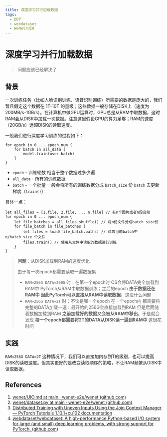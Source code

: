 ```yaml
---
title: 深度学习并行加载数据
tags: 
  - DDP
  - webdataset
  - WeNet/UIO
---
```


# 深度学习并行加载数据

> 问题应该已经解决了

## 背景

一次训练任务（比如人脸识别训练、语音识别训练）所需要的数据是庞大的，我们暂且假定这个数据在 1T-10T 的量级；这些数据一般存储在DISK上（速度为 200MB/s-1GB/s）。在计算机中做GPU运算时，GPU总是从RAM中取数据，这时RAM会从DISK中加载一次数据。注意这里假设GPU的算力足够；RAM的速度（20GB/s）远超DISK的读取速度。

一般我们进行深度学习训练的过程如下：

```
for epoch in 0 ... epoch_num {
    for batch in all_data {
        model.train(use: batch)
    }
}
```

- `epoch` - 训练轮数 相当于整个数据过多少遍
- `all_data` - 所有的训练数据
- `batch` - 一个批量 一般会将所有的训练数据分成 `batch_size` 份 `batch` 去更新梯度（`train()`）

具体一点：

```
let all_files = [1.file, 2.file, ... n.file] // 有n个图片或者n段音频
for epoch in 0 ... epoch_num {
    let file_batches = all_files.shuffle() // 将n份文件分成batch_size份
    for file_batch in file_batches {
        let files = load(file_batch.paths) // 读取当前batch中 n/batch_size 个文件
        files.train() // 使用从文件中读取的数据进行训练
    }
}
```

> **问题**：从DISK加载到RAM的速度优化
>
> 由于每一次epoch都需要读取一遍数据集
>
> - `RAM=256G DATA=200G` 时：在第一个epoch时 OS会将DATA完全加载到RAM中 PyTorch从RAM中取数据训练；之后的epoch **由于数据还在RAM中 因此PyTorch可以直接从RAM中读取数据**。这没什么问题
> - `RAM=256G DATA=2T` 时：不论是哪一个epoch 在一个epoch内 都需要将完整的DATA加载一遍：最开始的256G会直接加载到RAM 但是后面随着数据加载到RAM **之前加载好的数据又会被从RAM中移出**。于是就会发现 **每一个epoch都需要将2T的DATA从DISK读一遍到RAM中** 这很花时间

## 实践

`RAM=256G DATA=2T` 这种情况下，我们可以直接加内存到T的级别，也可以提高DISK的读取速度。但其实更好的是改变读取顺序的策略，不让RAM频繁从DISK中读取数据。

## References

1. [wenet/UIO.md at main · wenet-e2e/wenet (github.com)](https://github.com/wenet-e2e/wenet/blob/main/docs/UIO.md)
2. [wenet/dataset.py at main · wenet-e2e/wenet (github.com)](https://github.com/wenet-e2e/wenet/blob/main/wenet/dataset/dataset.py)
3. [Distributed Training with Uneven Inputs Using the Join Context Manager — PyTorch Tutorials 1.10.1+cu102 documentation](https://pytorch.org/tutorials/advanced/generic_join.html#how-does-join-work)
4. [webdataset/webdataset: A high-performance Python-based I/O system for large (and small) deep learning problems, with strong support for PyTorch. (github.com)](https://github.com/webdataset/webdataset)
